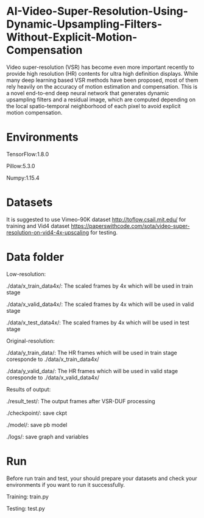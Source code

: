 # AI-Video-Super-Resolution-Using-Dynamic-Upsampling-Filters-Without-Explicit-Motion-Compensation
Video super-resolution (VSR) has become even more important recently to provide high resolution (HR) contents for ultra high definition displays. While many deep learning based VSR methods have been proposed, most of them rely heavily on the accuracy of motion estimation and compensation.  This is a novel end-to-end deep neural network that generates dynamic upsampling filters and a residual image, which are computed depending on the local spatio-temporal neighborhood of each pixel to avoid explicit motion compensation. 

# Environments
TensorFlow:1.8.0

Pillow:5.3.0

Numpy:1.15.4

# Datasets
It is suggested to use Vimeo-90K dataset http://toflow.csail.mit.edu/ for training and Vid4 dataset https://paperswithcode.com/sota/video-super-resolution-on-vid4-4x-upscaling for testing.

# Data folder
Low-resolution:

./data/x_train_data4x/: The scaled frames by 4x which will be used in train stage

./data/x_valid_data4x/: The scaled frames by 4x which will be used in valid stage

./data/x_test_data4x/: The scaled frames by 4x which will be used in test stage

Original-resolution:

./data/y_train_data/: The HR frames which will be used in train stage coresponde to ./data/x_train_data4x/

./data/y_valid_data/: The HR frames which will be used in valid stage coresponde to ./data/x_valid_data4x/

Results of output:

./result_test/: The output frames after VSR-DUF processing

./checkpoint/: save ckpt

./model/: save pb model

./logs/: save graph and variables

# Run
Before run train and test, your should prepare your datasets and check your environments if you want to run it successfully.

Training: train.py

Testing: test.py

